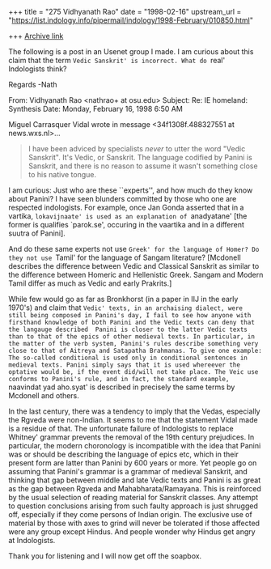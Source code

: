 +++
title = "275 Vidhyanath Rao"
date = "1998-02-16"
upstream_url = "https://list.indology.info/pipermail/indology/1998-February/010850.html"

+++
[Archive link](https://list.indology.info/pipermail/indology/1998-February/010850.html)

The following is a post in an Usenet group I made.
I am curious about this claim that the term `Vedic
Sanskrit' is incorrect. What do `real' Indologists think?

Regards
-Nath

From: Vidhyanath Rao <nathrao+ at osu.edu>
Subject: Re: IE homeland: Synthesis
Date: Monday, February 16, 1998 6:50 AM


Miguel Carrasquer Vidal wrote in message <34f1308f.488327551 at news.wxs.nl>...

>I have been adviced by specialists *never* to utter the word "Vedic
>Sanskrit".  It's Vedic, or Sanskrit.  The language codified by Panini
>is Sanskrit, and there is no reason to assume it wasn't something
>close to his native tongue.


I am curious: Just who are these ``experts'', and how much do they
know about Panini? I have seen blunders committed by those who
one are respected indologists. For example, once Jan Gonda
asserted that in a vartika, `lokavijnaate' is used as an explanation
of `anadyatane' [the former is qualifies `parok.se', occuring in
the vaartika and in a different suutra of Panini].

And do these same experts not use `Greek' for the language of
Homer? Do they not use `Tamil' for the language of Sangam
literature? [Mcdonell describes the difference between
Vedic and Classical Sanskrit as similar to the difference
between Homeric and Hellenistic Greek. Sangam and
Modern Tamil differ as much as Vedic and early Prakrits.]

While few would go as far as Bronkhorst (in a paper in IIJ in the
early 1970's) and claim that `Vedic' texts, in an archaising
dialect, were still being composed in Panini's day, I fail to see
how anyone with firsthand knowledge of both Panini and the
Vedic texts can deny that the langauge described  Panini is
closer to the latter Vedic texts than to that of the epics of other
medieval texts. In particular, in the matter of the verb system,
Panini's rules describe something very close to that of Aitreya
and Satapatha Brahmanas. To give one example: The so-called
conditional is used only in conditional sentences in medieval texts.
Panini simply says that it is used whereever the optative would be,
if the event did/will not take place. The Veic use conforms to
Panini's rule, and in fact, the standard example, `naavindat yad
aho.syat' is described in precisely the same terms by Mcdonell
and others.

<Getting on the soapbox>

In the last century, there was a tendency to imply that the Vedas,
especially the Rgveda were non-Indian. It seems to me that the
statement Vidal made is a residue of that. The unfortunate
failure of Indologists to replace Whitney' grammar prevents the
removal of the 19th century prejudices. In particular,  the modern
choronology is incompatible with the idea that Panini was or
should be describing the language of epics etc,  which in their
present form are latter than Panini by 600 years or more.
Yet people go on assuming that Panini's grammar is a grammar
of medieval Sanskrit, and thinking that gap between middle and
late Vedic texts and Panini is as great as the gap between
Rgveda and Mahabharata/Ramayana. This is reinforced by the
usual selection of reading material for Sanskrit classes. Any
attempt to question conclusions arising from such faulty
approach is just shrugged off, especially if they come persons
of Indian origin. The exclusive use of material by those with
axes to grind will never be tolerated if those affected were any
group except Hindus. And people wonder why Hindus get angry
at Indologists.

Thank you for listening and I will now get off the soapbox.



